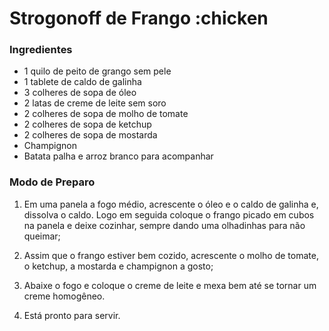 # **Strogonoff de Frango** :chicken

### **Ingredientes**

- 1 quilo de peito de grango sem pele
- 1 tablete de caldo de galinha
- 3 colheres de sopa de óleo
- 2 latas de creme de leite sem soro
- 2 colheres de sopa de molho de tomate
- 2 colheres de sopa de ketchup
- 2 colheres de sopa de mostarda
- Champignon
- Batata palha e arroz branco para acompanhar

### **Modo de Preparo**

1. Em uma panela a fogo médio, acrescente o óleo e o caldo de galinha e, dissolva o caldo. Logo em seguida coloque o frango picado em cubos na panela e deixe cozinhar, sempre dando uma olhadinhas para não queimar;

2. Assim que o frango estiver bem cozido, acrescente o molho de tomate, o ketchup, a mostarda e champignon a gosto;

3. Abaixe o fogo e coloque o creme de leite e mexa bem até se tornar um creme homogêneo.

4. Está pronto para servir.
